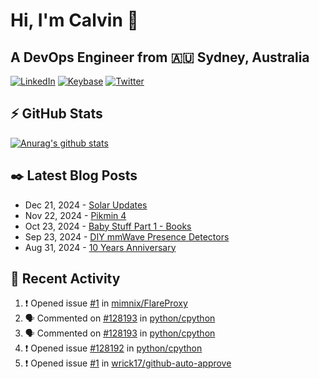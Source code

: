 # Hi, I'm Calvin 🍭
## A DevOps Engineer from 🇦🇺 Sydney, Australia</h3>

[![LinkedIn](https://img.shields.io/badge/-c–bui-0077B5?style=flat-square&labelColor=0077B5&logo=LinkedIn&logoColor=white)](https://www.linkedin.com/in/c-bui/)
[![Keybase](https://img.shields.io/badge/-calvinbui-ff6f21?style=flat-square&labelColor=ff6f21&logo=Keybase&logoColor=white)](https://keybase.io/calvinbui)
[![Twitter](https://img.shields.io/badge/-ASAPCalvin-1DA1F2?style=flat-square&labelColor=1DA1F2&logo=Twitter&logoColor=white)](https://twitter.com/ASAPCalvin)

<!-- https://github.com/rishavanand/github-profilinator -->
## ⚡ GitHub Stats
[![Anurag's github stats](https://github-readme-stats.vercel.app/api?username=calvinbui&count_private=true&hide_title=true)](https://github.com/anuraghazra/github-readme-stats)

<!-- https://github.com/gautamkrishnar/blog-post-workflow -->
## ✒️ Latest Blog Posts

<!-- BLOG-POST-LIST:START -->
- Dec 21, 2024 - [Solar Updates](https://calvin.me/solar-updates)
- Nov 22, 2024 - [Pikmin 4](https://calvin.me/pikmin-4)
- Oct 23, 2024 - [Baby Stuff Part 1 - Books](https://calvin.me/baby-books)
- Sep 23, 2024 - [DIY mmWave Presence Detectors](https://calvin.me/diy-mmwave-presence-detectors)
- Aug 31, 2024 - [10 Years Anniversary](https://calvin.me/10-years-anniversary)

<!-- BLOG-POST-LIST:END -->

## 🏃‍ Recent Activity

<!--START_SECTION:activity-->
1. ❗ Opened issue [#1](https://github.com/mimnix/FlareProxy/issues/1) in [mimnix/FlareProxy](https://github.com/mimnix/FlareProxy)
2. 🗣 Commented on [#128193](https://github.com/python/cpython/pull/128193#issuecomment-2564364713) in [python/cpython](https://github.com/python/cpython)
3. 🗣 Commented on [#128193](https://github.com/python/cpython/pull/128193#issuecomment-2564289232) in [python/cpython](https://github.com/python/cpython)
4. ❗ Opened issue [#128192](https://github.com/python/cpython/issues/128192) in [python/cpython](https://github.com/python/cpython)
5. ❗ Opened issue [#1](https://github.com/wrick17/github-auto-approve/issues/1) in [wrick17/github-auto-approve](https://github.com/wrick17/github-auto-approve)
<!--END_SECTION:activity-->

